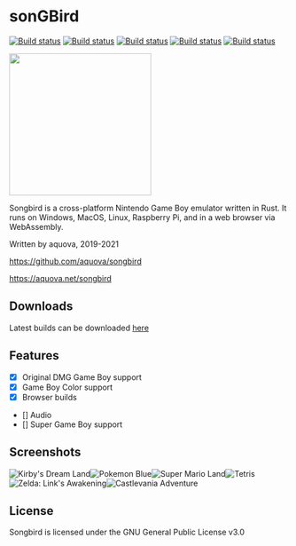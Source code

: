sonGBird
========

[![Build status](https://api.cirrus-ci.com/github/aquova/songbird.svg?task=win)](https://cirrus-ci.com/github/aquova/songbird/master)
[![Build status](https://api.cirrus-ci.com/github/aquova/songbird.svg?task=osx)](https://cirrus-ci.com/github/aquova/songbird/master)
[![Build status](https://api.cirrus-ci.com/github/aquova/songbird.svg?task=linux)](https://cirrus-ci.com/github/aquova/songbird/master)
[![Build status](https://api.cirrus-ci.com/github/aquova/songbird.svg?task=rpi)](https://cirrus-ci.com/github/aquova/songbird/master)
[![Build status](https://api.cirrus-ci.com/github/aquova/songbird.svg?task=wasm)](https://cirrus-ci.com/github/aquova/songbird/master)

<img src="assets/logos/songbird_logo_mono.png" width=256 height=256>

Songbird is a cross-platform Nintendo Game Boy emulator written in Rust. It runs on Windows, MacOS, Linux, Raspberry Pi, and in a web browser via WebAssembly.

Written by aquova, 2019-2021

https://github.com/aquova/songbird

https://aquova.net/songbird

## Downloads

Latest builds can be downloaded [here](https://cirrus-ci.com/github/aquova/songbird/master)

## Features
- [X] Original DMG Game Boy support
- [X] Game Boy Color support
- [X] Browser builds
- [] Audio
- [] Super Game Boy support

## Screenshots

![Kirby's Dream Land](assets/screenshots/kirby.png)![Pokemon Blue](assets/screenshots/pokeblue.png)![Super Mario Land](assets/screenshots/mario.png)![Tetris](assets/screenshots/Tetris.png)![Zelda: Link's Awakening](assets/screenshots/zelda.png)![Castlevania Adventure](assets/screenshots/castlevania.png)

## License

Songbird is licensed under the GNU General Public License v3.0
